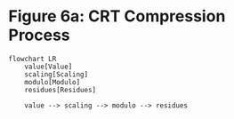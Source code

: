 # Figure 6a: CRT Compression Process

```mermaid
flowchart LR
    value[Value]
    scaling[Scaling]
    modulo[Modulo]
    residues[Residues]

    value --> scaling --> modulo --> residues
```
